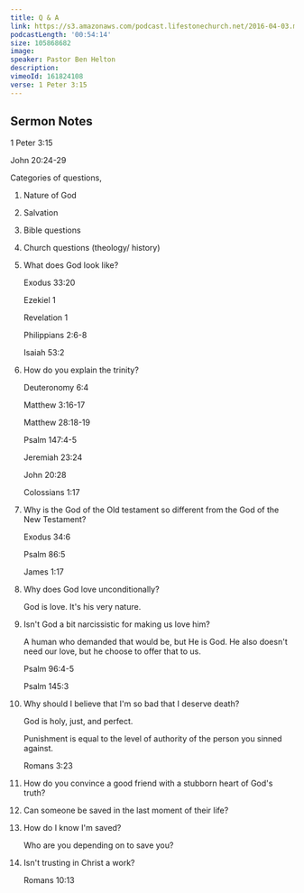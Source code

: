 ```yaml
---
title: Q & A
link: https://s3.amazonaws.com/podcast.lifestonechurch.net/2016-04-03.mp3
podcastLength: '00:54:14'
size: 105868682
image:
speaker: Pastor Ben Helton
description:
vimeoId: 161824108
verse: 1 Peter 3:15
---
```


## Sermon Notes

1 Peter 3:15

John 20:24-29

Categories of questions,
1. Nature of God
2. Salvation
3. Bible questions
4. Church questions (theology/ history)

1. What does God look like?

    Exodus 33:20

    Ezekiel 1

    Revelation 1

    Philippians 2:6-8

    Isaiah 53:2

2. How do you explain the trinity?

    Deuteronomy 6:4

    Matthew 3:16-17

    Matthew 28:18-19

    Psalm 147:4-5

    Jeremiah 23:24

    John 20:28

    Colossians 1:17

3. Why is the God of the Old testament so different from the God of the New Testament?

    Exodus 34:6

    Psalm 86:5

    James 1:17

4. Why does God love unconditionally?

    God is love. It's his very nature.

5. Isn't God a bit narcissistic for making us love him?

    A human who demanded that would be, but He is God. He also doesn't need our love, but he choose to offer that to us.

    Psalm 96:4-5

    Psalm 145:3

6. Why should I believe that I'm so bad that I deserve death?

    God is holy, just, and perfect.

    Punishment is equal to the level of authority of the person you sinned against.

    Romans 3:23

7. How do you convince a good friend with a stubborn heart of God's truth?

8. Can someone be saved in the last moment of their life?

9. How do I know I'm saved?

    Who are you depending on to save you?

10. Isn't trusting in Christ a work?

    Romans 10:13
